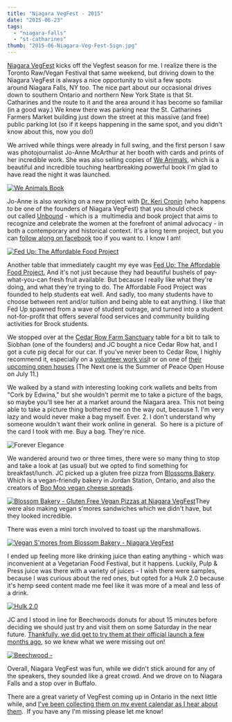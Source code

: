 ```yaml
---
title: "Niagara VegFest - 2015"
date: "2015-06-23"
tags:
  - "niagara-falls"
  - "st-catharines"
thumb: "2015-06-Niagara-Veg-Fest-Sign.jpg"
---
```


[Niagara VegFest](http://www.niagaravegfest.org/) kicks off the Vegfest season for me. I realize there is the Toronto Raw/Vegan Festival that same weekend, but driving down to the Niagara VegFest is always a nice opportunity to visit a few spots around Niagara Falls, NY too. The nice part about our occasional drives down to southern Ontario and northern New York State is that St. Catharines and the route to it and the area around it has become so familiar (in a good way.) We knew there was parking near the St. Catharines Farmers Market building just down the street at this massive (and free) public parking lot (so if it keeps happening in the same spot, and you didn't know about this, now you do!)

We arrived while things were already in full swing, and the first person I saw was photojournalist Jo-Anne McArthur at her booth with cards and prints of her incredible work. She was also selling copies of [We Animals](http://www.weanimals.org/), which is a beautiful and incredible touching heartbreaking powerful book I'm glad to have read the night it was launched.

[![We Animals Book](images/We-Animals-Book.jpg)](http://meshell.ca/blog/wp-content/uploads/2013/12/We-Animals-Book.jpg)

Jo-Anne is also working on a new project with [Dr. Keri Cronin](http://kericronin.com/) (who happens to be one of the founders of Niagara VegFest) that you should check out called [Unbound](http://www.unboundproject.org/about-the-project.html) - which is a  multimedia and book project that aims to recognize and celebrate the women at the forefront of animal advocacy - in both a contemporary and historical context. It's a long term project, but you can [follow along on facebook](https://www.facebook.com/unboundproject) too if you want to. I know I am!

[![Fed Up: The Affordable Food Project](images/17947404843_36bbed3c88_z.jpg)](https://www.flickr.com/photos/prairiev/17947404843 "Fed Up: The Affordable Food Project by MeShell, on Flickr")

Another table that immediately caught my eye was [Fed Up: The Affordable Food Project.](http://www.feedbrock.org/) And it's not just because they had beautiful bushels of pay-what-you-can fresh fruit available. But because I really like what they're doing, and what they're trying to do. The Affordable Food Project was founded to help students eat well. And sadly, too many students have to choose between rent and/or tuition and being able to eat anything. I like that Fed Up spawned from a wave of student outrage, and turned into a student not-for-profit that offers several food services and community building activities for Brock students.

We stopped over at the [Cedar Row Farm Sanctuary](http://cedarrow.org/) table for a bit to talk to Siobhan (one of the founders) and JC bought a nice Cedar Row hat, and I got a cute pig decal for our car. If you've never been to Cedar Row, I highly recommend it, especially on a [volunteer work visi](http://cedarrow.org/?page_id=25)t or on one of [their upcoming open houses](http://cedarrow.org/?page_id=21) (The Next one is the Summer of Peace Open House on July 11.)

We walked by a stand with interesting looking cork wallets and belts from "Cork by Edwina," but she wouldn't permit me to take a picture of the bags, so maybe you'll see her at a market around the Niagara area. This not being able to take a picture thing bothered me on the way out, because 1. I'm very lazy and would never make a bag myself. Ever. 2. I don't understand why someone wouldn't want their work online in general.  So here is a picture of the card I took with me. Buy a bag. They're nice.

![Forever Elegance](images/18568751715_8c1a15d50c_z.jpg)

We wandered around two or three times, there were so many thing to stop and take a look at (as usual) but we opted to find something for breakfast/lunch. JC picked up a gluten free pizza from [Blossoms Bakery](http://www.blossombakery.ca/). Which is a vegan-friendly bakery in Jordan Station, Ontario, and also the creators of [Boo Moo vegan cheese spreads](http://www.blossombakery.ca/boomoo/).

[![Blossom Bakery - Gluten Free Vegan Pizzas at Niagara VegFest](images/18574231332_d71a6d272c_z.jpg)](https://www.flickr.com/photos/prairiev/18574231332 "Blossom Bakery - Gluten Free Vegan Pizzas at Niagara VegFest by MeShell, on Flickr")They were also making vegan s'mores sandwiches which we didn't have, but they looked incredible.

There was even a mini torch involved to toast up the marshmallows.

[![Vegan S'mores from Blossom Bakery - Niagara VegFest](images/18578686785_6fbf282de1_z.jpg)](https://www.flickr.com/photos/prairiev/18578686785 "Vegan S'mores from Blossom Bakery - Niagara VegFest by MeShell, on Flickr")

I ended up feeling more like drinking juice than eating anything - which was inconvenient at a Vegetarian Food Festival, but it happens. Luckily, Pulp & Press juice was there with a variety of juices - I wish there were samples, because I was curious about the red ones, but opted for a Hulk 2.0 because it's hemp seed content made me feel like it was more of a meal and less of a drink.

[![Hulk 2.0](images/18542372626_ff479070c8_z.jpg)](https://www.flickr.com/photos/prairiev/18542372626 "Hulk 2.0 by MeShell, on Flickr")

JC and I stood in line for Beechwoods donuts for about 15 minutes before deciding we should just try and visit them on some Saturday in the near future. [Thankfully, we did get to try them at their official launch a few months ago](http://meshell.ca/blog/beechwood-doughnuts-grand-opening-in-st-catharines/), so we knew what we were missing out on!

[![Beechwood -](images/18391069040_3911630b8b_z.jpg)](https://www.flickr.com/photos/prairiev/18391069040 "Beechwood - by MeShell, on Flickr")

Overall, Niagara VegFest was fun, while we didn't stick around for any of the speakers, they sounded like a great crowd. And we drove on to Niagara Falls and a stop over in Buffalo.

There are a great variety of VegFest coming up in Ontario in the next little while, and [I've been collecting them on my event calendar as I hear about them](http://meshell.ca/blog/events/category/vegfest/list/).  If you have any I'm missing please let me know!
